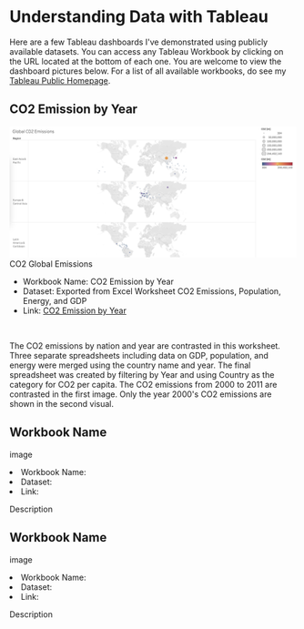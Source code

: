<h1>Understanding Data with Tableau</h1>

<p>Here are a few Tableau dashboards I've demonstrated using publicly available datasets. You can access any Tableau Workbook by clicking on the URL located at the bottom of each one. You are welcome to view the dashboard pictures below. For a list of all available workbooks, do see my <a href="https://public.tableau.com/app/profile/nushrate.ahmed/vizzes">Tableau Public Homepage</a>.</p>

<h2>CO2 Emission by Year</h2>

<img src="https://github.com/nushratea/Project-Data/blob/main/Data%20Visualization%20Examples/CO2%20Emissions.png">CO2 Global Emissions</a>

<ul><li>Workbook Name: CO2 Emission by Year</li>
<li>Dataset: Exported from Excel Worksheet CO2 Emissions, Population, Energy, and GDP</li>
<li>Link: <a href="[https://public.tableau.com/app/profile/nushrate.ahmed/viz/GlobalCO2Emissions_17246291969680/Sheet1#1](https://public.tableau.com/app/profile/nushrate.ahmed/viz/CO2EmissionbyYear_17246383922260/CO2EmissionbyYear#1)">CO2 Emission by Year</a></li></ul><br>

<p>The CO2 emissions by nation and year are contrasted in this worksheet. Three separate spreadsheets including data on GDP, population, and energy were merged using the country name and year. The final spreadsheet was created by filtering by Year and using Country as the category for CO2 per capita. The CO2 emissions from 2000 to 2011 are contrasted in the first image. Only the year 2000's CO2 emissions are shown in the second visual. </p>

<h2>Workbook Name</h2>

image

<li>Workbook Name: </li>
<li>Dataset: </li>
<li>Link: </li>

<p>Description</p>

<h2>Workbook Name</h2>

image

<li>Workbook Name: </li>
<li>Dataset: </li>
<li>Link: </li>

<p>Description</p>
